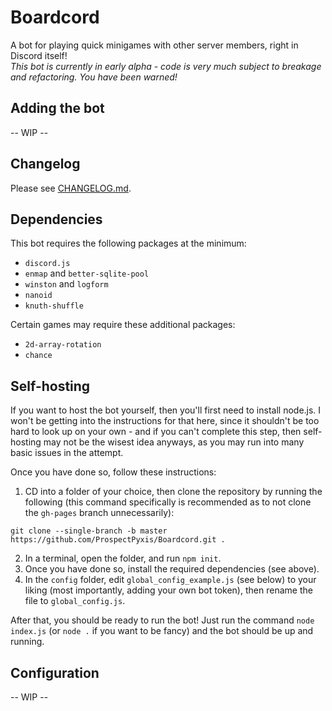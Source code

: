 # Boardcord
A bot for playing quick minigames with other server members, right in Discord itself!<br>
*This bot is currently in early alpha - code is very much subject to breakage and refactoring. You have been warned!*

## Adding the bot
-- WIP --

## Changelog
Please see [CHANGELOG.md](CHANGELOG.md).

## Dependencies
This bot requires the following packages at the minimum:
- `discord.js`
- `enmap` and `better-sqlite-pool`
- `winston` and `logform`
- `nanoid`
- `knuth-shuffle`

Certain games may require these additional packages:
- `2d-array-rotation`
- `chance`

## Self-hosting
If you want to host the bot yourself, then you'll first need to install node.js. I won't be getting into the instructions for that here, since it shouldn't be too hard to look up on your own - and if you can't complete this step, then self-hosting may not be the wisest idea anyways, as you may run into many basic issues in the attempt.

Once you have done so, follow these instructions:
1. CD into a folder of your choice, then clone the repository by running the following (this command specifically is recommended as to not clone the `gh-pages` branch unnecessarily):
```
git clone --single-branch -b master https://github.com/ProspectPyxis/Boardcord.git .
```
2. In a terminal, open the folder, and run `npm init`.
3. Once you have done so, install the required dependencies (see above).
4. In the `config` folder, edit `global_config_example.js` (see below) to your liking (most importantly, adding your own bot token), then rename the file to `global_config.js`.

After that, you should be ready to run the bot! Just run the command `node index.js` (or `node .` if you want to be fancy) and the bot should be up and running.

## Configuration
-- WIP --
